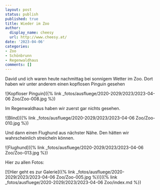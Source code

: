 ```yaml
---
layout: post
status: publish
published: true
title: Wieder im Zoo
author:
  display_name: cheesy
  url: http://www.cheesy.at/
date: '2023-04-06'
categories:
- Zoo
- Schönbrunn
- Regenwaldhaus
comments: []
---
```


David und ich waren heute nachmittag bei sonnigem Wetter im Zoo. Dort haben wir unter anderem einen kopflosen Pinguin gesehen

![Kopfloser Pinguin]({% link _fotos/ausfluege/2020-2029/2023/2023-04-06 Zoo/Zoo-008.jpg %})

Im Regenwaldhaus haben wir zuerst gar nichts gesehen.

![Blind]({% link _fotos/ausfluege/2020-2029/2023/2023-04-06 Zoo/Zoo-010.jpg %})

Und dann einen Flughund aus nächster Nähe. Den hätten wir wahrscheinlich streicheln können.

![Flughund]({% link _fotos/ausfluege/2020-2029/2023/2023-04-06 Zoo/Zoo-013.jpg %})

Hier zu allen Fotos:

[![Hier geht es zur Galerie]({% link _fotos/ausfluege/2020-2029/2023/2023-04-06 Zoo/Zoo-005.jpg %})]({% link _fotos/ausfluege/2020-2029/2023/2023-04-06 Zoo/index.md %})
